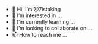 - 👋 Hi, I’m @7istaking
- 👀 I’m interested in ...
- 🌱 I’m currently learning ...
- 💞️ I’m looking to collaborate on ...
- 📫 How to reach me ...

<!---
7istaking/7istaking is a ✨ special ✨ repository because its `README.md` (this file) appears on your GitHub profile.
You can click the Preview link to take a look at your changes.
--->
